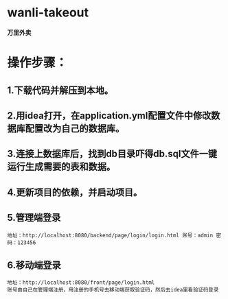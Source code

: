 # wanli-takeout
**万里外卖**
# 操作步骤：
## 1.下载代码并解压到本地。
## 2.用idea打开，在application.yml配置文件中修改数据库配置改为自己的数据库。
## 3.连接上数据库后，找到db目录吓得db.sql文件一键运行生成需要的表和数据。
## 4.更新项目的依赖，并启动项目。
## 5.管理端登录
    地址：http://localhost:8080/backend/page/login/login.html 账号：admin 密码：123456
## 6.移动端登录
    地址：http://localhost:8080/front/page/login.html
    账号由自己在管理端注册，用注册的手机号去移动端获取验证码，然后去idea里看验证码登录
